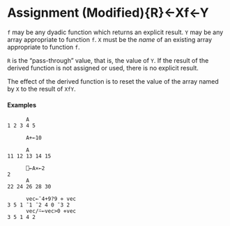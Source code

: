 




<h1 class="heading"><span class="name">Assignment (Modified)</span><span class="command">{R}←Xf←Y</span></h1>

`f` may be any dyadic function which returns an explicit result.  `Y` may be any array  appropriate to function `f`.  `X` must be the *name* of an existing array appropriate to function `f`.


`R` is the “pass-through” value, that is, the value of `Y`.  If the result of the derived function is not assigned or used, there is no explicit result.


The effect of the derived function is to reset the value of the array named by `X` to the result of `XfY`.


#### Examples
```apl
      A
1 2 3 4 5
 
      A+←10
 
      A
11 12 13 14 15
 
      ⎕←A×←2
2
      A
22 24 26 28 30
 
      vec←¯4+9?9 ⋄ vec
3 5 1 ¯1 ¯2 4 0 ¯3 2
      vec/⍨←vec>0 ⋄vec
3 5 1 4 2
```


